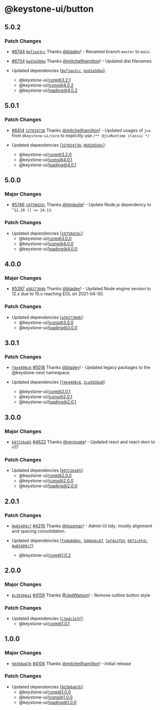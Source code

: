 # @keystone-ui/button

## 5.0.2

### Patch Changes

- [#6744](https://github.com/keystonejs/keystone/pull/6744) [`0ef1ee3cc`](https://github.com/keystonejs/keystone/commit/0ef1ee3ccd99f0f3e1f955f03d00b1a0f238c7cd) Thanks [@bladey](https://github.com/bladey)! - Renamed branch `master` to `main`.

* [#6754](https://github.com/keystonejs/keystone/pull/6754) [`bed3a560a`](https://github.com/keystonejs/keystone/commit/bed3a560a59d4fe787f3beebd65f8148453aae35) Thanks [@mitchellhamilton](https://github.com/mitchellhamilton)! - Updated dist filenames

* Updated dependencies [[`0ef1ee3cc`](https://github.com/keystonejs/keystone/commit/0ef1ee3ccd99f0f3e1f955f03d00b1a0f238c7cd), [`bed3a560a`](https://github.com/keystonejs/keystone/commit/bed3a560a59d4fe787f3beebd65f8148453aae35)]:
  - @keystone-ui/core@3.2.1
  - @keystone-ui/icons@4.0.2
  - @keystone-ui/loading@4.0.2

## 5.0.1

### Patch Changes

- [#6414](https://github.com/keystonejs/keystone/pull/6414) [`32f024738`](https://github.com/keystonejs/keystone/commit/32f0247384ecf3bce5c3ef14ad8d367c9888459f) Thanks [@mitchellhamilton](https://github.com/mitchellhamilton)! - Updated usages of `jsx` from `@keystone-ui/core` to explicitly use `/** @jsxRuntime classic */`

- Updated dependencies [[`32f024738`](https://github.com/keystonejs/keystone/commit/32f0247384ecf3bce5c3ef14ad8d367c9888459f), [`069265b9c`](https://github.com/keystonejs/keystone/commit/069265b9cdd5898f4501535793f56debaa247c1c)]:
  - @keystone-ui/core@3.2.0
  - @keystone-ui/icons@4.0.1
  - @keystone-ui/loading@4.0.1

## 5.0.0

### Major Changes

- [#5746](https://github.com/keystonejs/keystone/pull/5746) [`19750d2dc`](https://github.com/keystonejs/keystone/commit/19750d2dc5801cc8d2ffae1f50d1d5ca6ab9407d) Thanks [@timleslie](https://github.com/timleslie)! - Update Node.js dependency to `^12.20 || >= 14.13`.

### Patch Changes

- Updated dependencies [[`19750d2dc`](https://github.com/keystonejs/keystone/commit/19750d2dc5801cc8d2ffae1f50d1d5ca6ab9407d)]:
  - @keystone-ui/core@3.0.0
  - @keystone-ui/icons@4.0.0
  - @keystone-ui/loading@4.0.0

## 4.0.0

### Major Changes

- [#5397](https://github.com/keystonejs/keystone/pull/5397) [`a5627304b`](https://github.com/keystonejs/keystone/commit/a5627304b7921a0f1484d6d08330115d0edbb45b) Thanks [@bladey](https://github.com/bladey)! - Updated Node engine version to 12.x due to 10.x reaching EOL on 2021-04-30.

### Patch Changes

- Updated dependencies [[`a5627304b`](https://github.com/keystonejs/keystone/commit/a5627304b7921a0f1484d6d08330115d0edbb45b)]:
  - @keystone-ui/icons@3.0.0
  - @keystone-ui/loading@3.0.0

## 3.0.1

### Patch Changes

- [`f4e4498c6`](https://github.com/keystonejs/keystone/commit/f4e4498c6e4c7301288f23048f4aad3c492985c7) [#5018](https://github.com/keystonejs/keystone/pull/5018) Thanks [@bladey](https://github.com/bladey)! - Updated legacy packages to the @keystone-next namespace.

- Updated dependencies [[`f4e4498c6`](https://github.com/keystonejs/keystone/commit/f4e4498c6e4c7301288f23048f4aad3c492985c7), [`3ca5038a0`](https://github.com/keystonejs/keystone/commit/3ca5038a021105a7452f4e7a4641107caa4ffe3a)]:
  - @keystone-ui/core@2.0.1
  - @keystone-ui/icons@2.0.1
  - @keystone-ui/loading@2.0.1

## 3.0.0

### Major Changes

- [`b97216a65`](https://github.com/keystonejs/keystone/commit/b97216a6526fffcca8232d86b115c28cb19587bf) [#4622](https://github.com/keystonejs/keystone/pull/4622) Thanks [@renovate](https://github.com/apps/renovate)! - Updated react and react-dom to v17

### Patch Changes

- Updated dependencies [[`b97216a65`](https://github.com/keystonejs/keystone/commit/b97216a6526fffcca8232d86b115c28cb19587bf)]:
  - @keystone-ui/core@2.0.0
  - @keystone-ui/icons@2.0.0
  - @keystone-ui/loading@2.0.0

## 2.0.1

### Patch Changes

- [`0e65409c7`](https://github.com/keystonejs/keystone/commit/0e65409c7416d285fdc4f9da4a7dfb0f652c6cb2) [#4216](https://github.com/keystonejs/keystone/pull/4216) Thanks [@jossmac](https://github.com/jossmac)! - Admin UI tidy: mostly alignment and spacing consolidation.

- Updated dependencies [[`fd4b0d04c`](https://github.com/keystonejs/keystone/commit/fd4b0d04cd9ab8ba12653f1e64fdf08d8cb0c4db), [`3d66ebc87`](https://github.com/keystonejs/keystone/commit/3d66ebc87c4dea7fa70df1209c8d85f539ceccb8), [`7afde2fb5`](https://github.com/keystonejs/keystone/commit/7afde2fb516e1d3824d73a96308abb4a6b022400), [`68f1c8fdc`](https://github.com/keystonejs/keystone/commit/68f1c8fdc83f683d13de55b2f3a81eff7639ebf6), [`0e65409c7`](https://github.com/keystonejs/keystone/commit/0e65409c7416d285fdc4f9da4a7dfb0f652c6cb2)]:
  - @keystone-ui/core@1.0.2

## 2.0.0

### Major Changes

- [`6c3b566a1`](https://github.com/keystonejs/keystone/commit/6c3b566a130fa4eb5ae57e638b4cff7a16299998) [#4159](https://github.com/keystonejs/keystone/pull/4159) Thanks [@JedWatson](https://github.com/JedWatson)! - Remove outline button style

### Patch Changes

- Updated dependencies [[`c3e4c1e3f`](https://github.com/keystonejs/keystone/commit/c3e4c1e3fdf8ffdbfd785860c26d15e665c5e25e)]:
  - @keystone-ui/core@1.0.1

## 1.0.0

### Major Changes

- [`9d360a67b`](https://github.com/keystonejs/keystone/commit/9d360a67b69ec38e3018fe132b1e34f24956f86c) [#4106](https://github.com/keystonejs/keystone/pull/4106) Thanks [@mitchellhamilton](https://github.com/mitchellhamilton)! - Initial release

### Patch Changes

- Updated dependencies [[`9d360a67b`](https://github.com/keystonejs/keystone/commit/9d360a67b69ec38e3018fe132b1e34f24956f86c)]:
  - @keystone-ui/core@1.0.0
  - @keystone-ui/icons@1.0.0
  - @keystone-ui/loading@1.0.0
